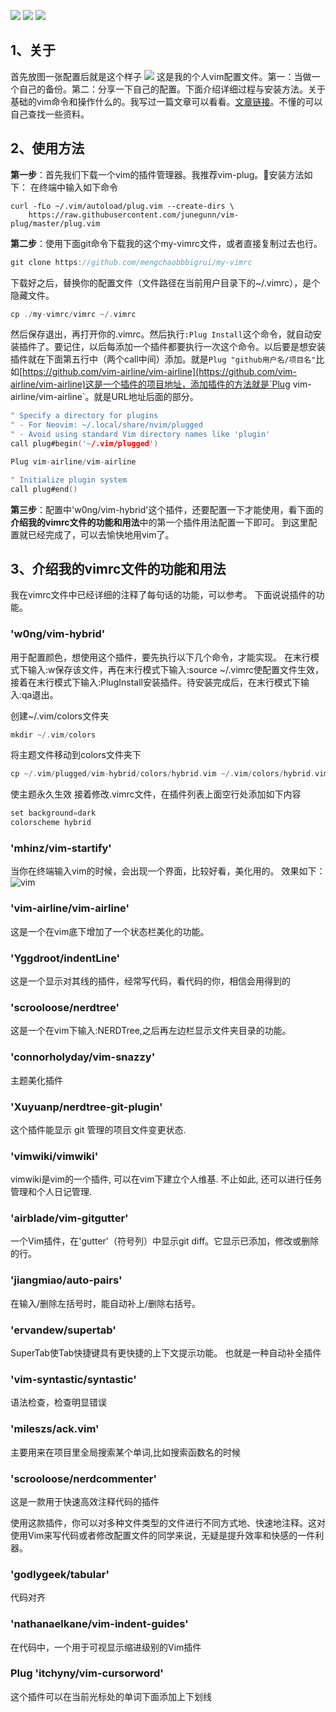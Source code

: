 ![](https://img.shields.io/github/stars/mengchaobbbigrui/my-vimrc)    ![](https://img.shields.io/github/forks/mengchaobbbigrui/my-vimrc)    ![](https://img.shields.io/github/issues/mengchaobbbigrui/my-vimrc)
## 1、关于

首先放图一张配置后就是这个样子
![](https://i.loli.net/2019/06/25/5d11cccf2afab61992.png)
这是我的个人vim配置文件。第一：当做一个自己的备份。第二：分享一下自己的配置。下面介绍详细过程与安装方法。关于基础的vim命令和操作什么的。我写过一篇文章可以看看。[文章链接](https://mengchao.xyz/index.php/archives/146/)。不懂的可以自己查找一些资料。

## 2、使用方法
**第一步**：首先我们下载一个vim的插件管理器。我推荐vim-plug。:lollipop:安装方法如下：
在终端中输入如下命令

```
curl -fLo ~/.vim/autoload/plug.vim --create-dirs \
    https://raw.githubusercontent.com/junegunn/vim-plug/master/plug.vim 
```

**第二步**：使用下面git命令下载我的这个my-vimrc文件，或者直接复制过去也行。

```c
git clone https://github.com/mengchaobbbigrui/my-vimrc
```

下载好之后，替换你的配置文件（文件路径在当前用户目录下的~/.vimrc），是个隐藏文件。
```c
cp ./my-vimrc/vimrc ~/.vimrc
```

然后保存退出，再打开你的.vimrc。然后执行`:Plug Install`这个命令，就自动安装插件了。要记住，以后每添加一个插件都要执行一次这个命令。以后要是想安装插件就在下面第五行中（两个call中间）添加。就是`Plug "github用户名/项目名"`比如[https://github.com/vim-airline/vim-airline](https://github.com/vim-airline/vim-airline)这是一个插件的项目地址，添加插件的方法就是`Plug vim-airline/vim-airline`。就是URL地址后面的部分。

```c
" Specify a directory for plugins
" - For Neovim: ~/.local/share/nvim/plugged
" - Avoid using standard Vim directory names like 'plugin'
call plug#begin('~/.vim/plugged')

Plug vim-airline/vim-airline

" Initialize plugin system
call plug#end()
```

**第三步**：配置中'w0ng/vim-hybrid'这个插件，还要配置一下才能使用，看下面的**介绍我的vimrc文件的功能和用法**中的第一个插件用法配置一下即可。
到这里配置就已经完成了，可以去愉快地用vim了。

## 3、介绍我的vimrc文件的功能和用法

我在vimrc文件中已经详细的注释了每句话的功能，可以参考。
下面说说插件的功能。
### 'w0ng/vim-hybrid'
用于配置颜色，想使用这个插件，要先执行以下几个命令，才能实现。
在末行模式下输入:w保存该文件，再在末行模式下输入:source ~/.vimrc使配置文件生效，接着在末行模式下输入:PlugInstall安装插件。待安装完成后，在末行模式下输入:qa退出。

创建~/.vim/colors文件夹
```c
mkdir ~/.vim/colors
```
将主题文件移动到colors文件夹下
```c
cp ~/.vim/plugged/vim-hybrid/colors/hybrid.vim ~/.vim/colors/hybrid.vim
```

使主题永久生效
接着修改.vimrc文件，在插件列表上面空行处添加如下内容
```c
set background=dark
colorscheme hybrid
```

### 'mhinz/vim-startify'
当你在终端输入vim的时候，会出现一个界面，比较好看，美化用的。
效果如下：
![vim](https://i.loli.net/2019/06/04/5cf647a07dca444223.png)

### 'vim-airline/vim-airline'
这是一个在vim底下增加了一个状态栏美化的功能。

### 'Yggdroot/indentLine'
这是一个显示对其线的插件，经常写代码，看代码的你，相信会用得到的

### 'scrooloose/nerdtree'
这是一个在vim下输入:NERDTree,之后再左边栏显示文件夹目录的功能。

### 'connorholyday/vim-snazzy'
主题美化插件

### 'Xuyuanp/nerdtree-git-plugin'
这个插件能显示 git 管理的项目文件变更状态.

### 'vimwiki/vimwiki'
vimwiki是vim的一个插件, 可以在vim下建立个人维基. 不止如此, 还可以进行任务管理和个人日记管理.

### 'airblade/vim-gitgutter'
一个Vim插件，在'gutter'（符号列）中显示git diff。它显示已添加，修改或删除的行。

### 'jiangmiao/auto-pairs'
在输入/删除左括号时，能自动补上/删除右括号。

### 'ervandew/supertab'
SuperTab使Tab快捷键具有更快捷的上下文提示功能。 也就是一种自动补全插件

### 'vim-syntastic/syntastic'
语法检查，检查明显错误

### 'mileszs/ack.vim'
主要用来在项目里全局搜索某个单词,比如搜索函数名的时候

### 'scrooloose/nerdcommenter'
这是一款用于快速高效注释代码的插件

使用这款插件，你可以对多种文件类型的文件进行不同方式地、快速地注释。这对使用Vim来写代码或者修改配置文件的同学来说，无疑是提升效率和快感的一件利器。

### 'godlygeek/tabular'
代码对齐

### 'nathanaelkane/vim-indent-guides'
在代码中，一个用于可视显示缩进级别的Vim插件

###  Plug 'itchyny/vim-cursorword'
这个插件可以在当前光标处的单词下面添加上下划线
